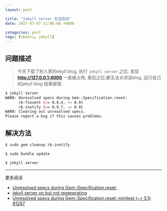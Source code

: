 ```yaml
---
layout: post

title: "jekyll server 无法启动"
date: 2017-07-07 11:06:08 +0800

categories: post
tags: [ubuntu, jekyll]
---
```


## 问题描述

>今天下载了别人家的ekyll blog, 执行 `jekyll server` 之后, 发现 **http://127.0.0.1:4000** 一直被占用, 重启之后,都无法关闭该blog,
运行自己的jekyll blog 结果报错.

```bash
$ jekyll server
WARN: Unresolved specs during Gem::Specification.reset:
      rb-fsevent (>= 0.9.4, ~> 0.9)
      rb-inotify (>= 0.9.7, ~> 0.9)
WARN: Clearing out unresolved specs.
Please report a bug if this causes problems.
```

## 解决方法

```bash
$ sudo gem cleanup rb-inotify

$ sudo bundle update

$ jekyll server
```


---
更多阅读
- [Unresolved specs during Gem::Specification.reset:](https://stackoverflow.com/questions/17936340/unresolved-specs-during-gemspecification-reset)
- [jekyll server on but not regenerating](https://stackoverflow.com/questions/23774304/jekyll-server-on-but-not-regenerating)
- [Unresolved specs during Gem::Specification.reset: minitest (~> 5.1) \#1267](https://github.com/rubygems/rubygems/issues/1267)
